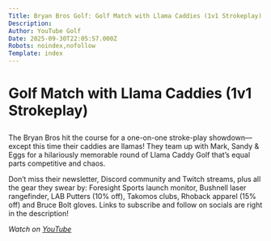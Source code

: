 ```yaml
---
Title: Bryan Bros Golf: Golf Match with Llama Caddies (1v1 Strokeplay)
Description: 
Author: YouTube Golf
Date: 2025-09-30T22:05:57.000Z
Robots: noindex,nofollow
Template: index
---
```

<h1>
  
  
  Golf Match with Llama Caddies (1v1 Strokeplay)
</h1>

<p>The Bryan Bros hit the course for a one-on-one stroke-play showdown—except this time their caddies are llamas! They team up with Mark, Sandy &amp; Eggs for a hilariously memorable round of Llama Caddy Golf that’s equal parts competitive and chaos.</p>

<p>Don’t miss their newsletter, Discord community and Twitch streams, plus all the gear they swear by: Foresight Sports launch monitor, Bushnell laser rangefinder, LAB Putters (10% off), Takomos clubs, Rhoback apparel (15% off) and Bruce Bolt gloves. Links to subscribe and follow on socials are right in the description!</p>

<p><em>Watch on <a href="https://www.youtube.com/watch?v=-BGIYOy1BJs" rel="noopener noreferrer">YouTube</a></em></p>

